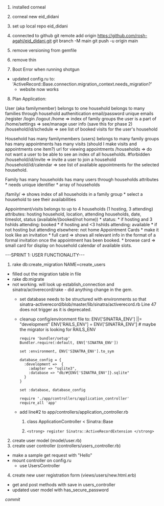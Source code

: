 1. installed corneal
2. corneal new eid_didani
3. set up local repo eid_didani
4. connected to github
    git remote add origin https://github.com/rosh-agahi/eid_didani.git
    git branch -M main
    git push -u origin main

5. remove versioning from gemfile
6. remove thin

7. Boot Error when running shotgun
  * updated config.ru to: 'ActiveRecord::Base.connection.migration_context.needs_migration?'
    * website now works

8. Plan Application:

User (aka familymember)
  belongs to one household
  belongs to many families through household
  authenitication
  email/password
  unique emails
  /register
  /login
  /logout
  /home => index of family groups the user is a part of
  /home/settings => see/manage user info (save this for phase 2)
  /household/id/schedule => see list of booked visits for the user's household


Household
  has many familymembers (users)
  belongs to many family groups
  has many appointments
  has many visits (should I make visits and appointments one item?)
  url for viewing appointments
  /households => do not want a user to be able to see an index of all households. #forbidden
  /household/id/invite => invite a user to join a household
  /household/id/calendar => see list of available appointments for the selected household.

Family
  has many households
  has many users through households
  attributes
    * needs unique identifier
    * array of households

  /family/ => shows index of all households in a family group
    * select a household to see their availabilities

Appointment/visits
  belongs to up to 4 households (1 hosting, 3 attending)
  attributes: hosting household, location, attending households, date, timeslot, status (available/(booked/not home))
    * status:
      * if hosting and 3 hshlds attending: booked
      * if hosting and <3 hshlds attending: available
      * if not hosting but attending elsewhere: not home
  Appointment Cards
    * make it look like an invitation
    * full card => shows all relevant info in the format of a formal invitation once the appointment has been booked.
    * browse card => small card for display on household calendar of available slots.


---SPRINT 1: USER FUNCTIONALITY---
1. rake db:create_migration NAME=create_users
 * filled out the migration table in file
 * rake db:migrate
  * not working. will look up establish_connection and sinatra/activerecord/rake - did anything change in the gem.
    * set database needs to be structured with environments so that sinatra-activerecord/blob/master/lib/sinatra/activerecord.rb Line 47 does not trigger as it is deprecated.
    * cleanup config/environment file to:
          ENV['SINATRA_ENV'] ||= "development"
          ENV['RAILS_ENV'] = ENV['SINATRA_ENV'] # maybe the migrator is looking for RAILS_ENV

          require 'bundler/setup'
          Bundler.require(:default, ENV['SINATRA_ENV'])

          set :environment, ENV['SINATRA_ENV'].to_sym

          database_config = {
            :development =>  {
              :adapter => "sqlite3",
              :database => "db/#{ENV['SINATRA_ENV']}.sqlite"
            }
          }

          set :database, database_config

          require './app/controllers/application_controller'
          require_all 'app'
    * add line#2 to app/controllers/application_controller.rb
      1.   class ApplicationController < Sinatra::Base
      2.     <strong> register Sinatra::ActiveRecordExtension </strong>

2. create user model (model/user.rb)
3. create user controller (controllers/users_controller.rb)
  * make a sample get request with "Hello"
  * mount controller on config.ru
    * use UsersController
4. create new user registration form (views/users/new.html.erb)
  * get and post methods with save in users_controller
  * updated user model with has_secure_password

_commit_
